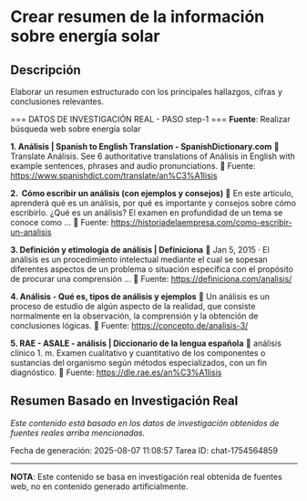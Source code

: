 # Crear resumen de la información sobre energía solar

## Descripción
Elaborar un resumen estructurado con los principales hallazgos, cifras y conclusiones relevantes.



=== DATOS DE INVESTIGACIÓN REAL - PASO step-1 ===
**Fuente**: Realizar búsqueda web sobre energía solar


**1. Análisis | Spanish to English Translation - SpanishDictionary.com**
   📄 Translate Análisis. See 6 authoritative translations of Análisis in English with example sentences, phrases and audio pronunciations.
   🔗 Fuente: https://www.spanishdict.com/translate/an%C3%A1lisis


**2. ️ Cómo escribir un análisis (con ejemplos y consejos)**
   📄 En este artículo, aprenderá qué es un análisis, por qué es importante y consejos sobre cómo escribirlo. ¿Qué es un análisis? El examen en profundidad de un tema se conoce como …
   🔗 Fuente: https://historiadelaempresa.com/como-escribir-un-analisis


**3. Definición y etimología de análisis | Definiciona**
   📄 Jan 5, 2015 · El análisis es un procedimiento intelectual mediante el cual se sopesan diferentes aspectos de un problema o situación específica con el propósito de procurar una comprensión …
   🔗 Fuente: https://definiciona.com/analisis/


**4. Análisis - Qué es, tipos de análisis y ejemplos**
   📄 Un análisis es un proceso de estudio de algún aspecto de la realidad, que consiste normalmente en la observación, la comprensión y la obtención de conclusiones lógicas.
   🔗 Fuente: https://concepto.de/analisis-3/


**5. RAE - ASALE - análisis | Diccionario de la lengua española**
   📄 análisis clínico 1. m. Examen cualitativo y cuantitativo de los componentes o sustancias del organismo según métodos especializados, con un fin diagnóstico.
   🔗 Fuente: https://dle.rae.es/an%C3%A1lisis



## Resumen Basado en Investigación Real
*Este contenido está basado en los datos de investigación obtenidos de fuentes reales arriba mencionadas.*

Fecha de generación: 2025-08-07 11:08:57
Tarea ID: chat-1754564859

---
**NOTA**: Este contenido se basa en investigación real obtenida de fuentes web, no en contenido generado artificialmente.
